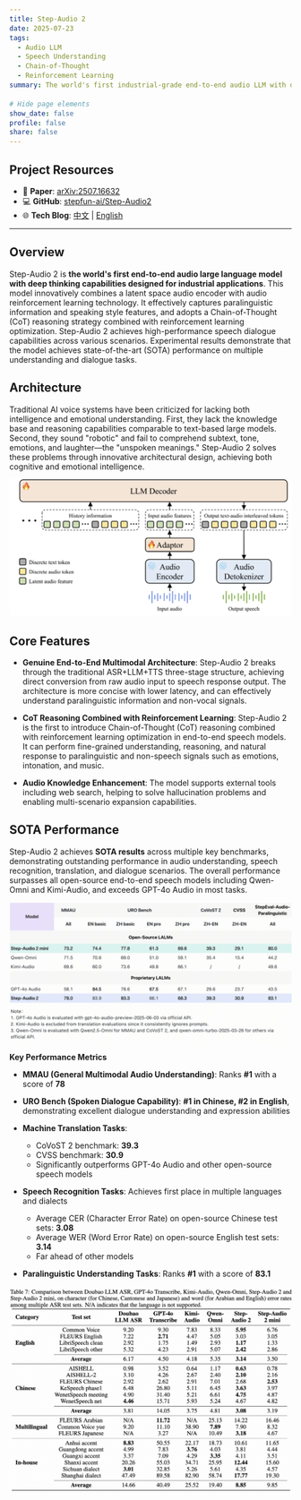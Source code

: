 ```yaml
---
title: Step-Audio 2
date: 2025-07-23
tags:
  - Audio LLM
  - Speech Understanding
  - Chain-of-Thought
  - Reinforcement Learning
summary: The world's first industrial-grade end-to-end audio LLM with deep thinking capabilities, achieving SOTA performance across multiple understanding and dialogue tasks.

# Hide page elements
show_date: false
profile: false
share: false
---
```


## Project Resources

- 📄 **Paper**: [arXiv:2507.16632](https://arxiv.org/abs/2507.16632)
- 💻 **GitHub**: [stepfun-ai/Step-Audio2](https://github.com/stepfun-ai/Step-Audio2)
- 🌐 **Tech Blog**: [中文](https://www.stepfun.com/research/zh/step-audio2) | [English](https://www.stepfun.com/research/en/step-audio2)

---

## Overview

Step-Audio 2 is **the world's first end-to-end audio large language model with deep thinking capabilities designed for industrial applications**. This model innovatively combines a latent space audio encoder with audio reinforcement learning technology. It effectively captures paralinguistic information and speaking style features, and adopts a Chain-of-Thought (CoT) reasoning strategy combined with reinforcement learning optimization. Step-Audio 2 achieves high-performance speech dialogue capabilities across various scenarios. Experimental results demonstrate that the model achieves state-of-the-art (SOTA) performance on multiple understanding and dialogue tasks.

## Architecture

Traditional AI voice systems have been criticized for lacking both intelligence and emotional understanding. First, they lack the knowledge base and reasoning capabilities comparable to text-based large models. Second, they sound "robotic" and fail to comprehend subtext, tone, emotions, and laughter—the "unspoken meanings." Step-Audio 2 solves these problems through innovative architectural design, achieving both cognitive and emotional intelligence.

![Step-Audio 2 Architecture](Architecture.png)

## Core Features

- **Genuine End-to-End Multimodal Architecture**: Step-Audio 2 breaks through the traditional ASR+LLM+TTS three-stage structure, achieving direct conversion from raw audio input to speech response output. The architecture is more concise with lower latency, and can effectively understand paralinguistic information and non-vocal signals.

- **CoT Reasoning Combined with Reinforcement Learning**: Step-Audio 2 is the first to introduce Chain-of-Thought (CoT) reasoning combined with reinforcement learning optimization in end-to-end speech models. It can perform fine-grained understanding, reasoning, and natural response to paralinguistic and non-speech signals such as emotions, intonation, and music.

- **Audio Knowledge Enhancement**: The model supports external tools including web search, helping to solve hallucination problems and enabling multi-scenario expansion capabilities.

## SOTA Performance

Step-Audio 2 achieves **SOTA results** across multiple key benchmarks, demonstrating outstanding performance in audio understanding, speech recognition, translation, and dialogue scenarios. The overall performance surpasses all open-source end-to-end speech models including Qwen-Omni and Kimi-Audio, and exceeds GPT-4o Audio in most tasks.

![Audio Understanding Performance](Audio_understanding.png)

**Key Performance Metrics**

- **MMAU (General Multimodal Audio Understanding)**: Ranks **#1** with a score of **78**

- **URO Bench (Spoken Dialogue Capability)**: **#1 in Chinese, #2 in English**, demonstrating excellent dialogue understanding and expression abilities

- **Machine Translation Tasks**:
  - CoVoST 2 benchmark: **39.3**
  - CVSS benchmark: **30.9**
  - Significantly outperforms GPT-4o Audio and other open-source speech models

- **Speech Recognition Tasks**: Achieves first place in multiple languages and dialects
  - Average CER (Character Error Rate) on open-source Chinese test sets: **3.08**
  - Average WER (Word Error Rate) on open-source English test sets: **3.14**
  - Far ahead of other models

- **Paralinguistic Understanding Tasks**: Ranks **#1** with a score of **83.1**

![ASR Performance](ASR_performance.png)